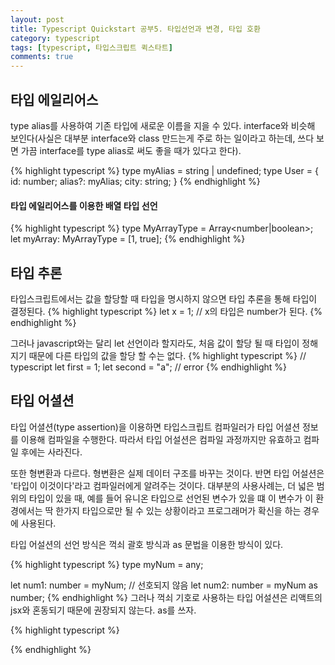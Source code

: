 ```yaml
---
layout: post
title: Typescript Quickstart 공부5. 타입선언과 변경, 타입 호환
category: typescript
tags: [typescript, 타입스크립트 퀵스타트]
comments: true
---
```


## 타입 에일리어스
type alias를 사용하여 기존 타입에 새로운 이름을 지을 수 있다. interface와 비슷해 보인다(사실은 대부분 interface와 class 만드는게 주로 하는 일이라고 하는데, 쓰다 보면 가끔 interface를 type alias로 써도 좋을 때가 있다고 한다).

{% highlight typescript %}
type myAlias = string | undefined;
type User = {
  id: number;
  alias?: myAlias;
  city: string;
}
{% endhighlight %}

#### 타입 에일리어스를 이용한 배열 타입 선언
{% highlight typescript %}
type MyArrayType = Array<number|boolean>;
let myArray: MyArrayType = [1, true];
{% endhighlight %}


## 타입 추론
타입스크립트에서는 값을 할당할 때 타입을 명시하지 않으면 타입 추론을 통해 타입이 결정된다.
{% highlight typescript %}
let x = 1; // x의 타입은 number가 된다.
{% endhighlight %}

그러나 javascript와는 달리 let 선언이라 할지라도, 처음 값이 할당 될 때 타입이 정해지기 때문에 다른 타입의 값을 할당 할 수는 없다.
{% highlight typescript %}
// typescript
let first = 1;
let second = "a"; // error
{% endhighlight %}

## 타입 어셜션
타입 어셜션(type assertion)을 이용하면 타입스크립트 컴파일러가 타입 어셜션 정보를 이용해 컴파일을 수행한다. 따라서 타입 어설션은 컴파일 과정까지만 유효하고 컴파일 후에는 사라진다. 

또한 형변환과 다르다. 형변환은 실제 데이터 구조를 바꾸는 것이다. 반면 타입 어설션은 '타입이 이것이다'라고 컴파일러에게 알려주는 것이다. 대부분의 사용사례는, 더 넓은 범위의 타입이 있을 때, 예를 들어 유니온 타입으로 선언된 변수가 있을 떄 이 변수가 이 환경에서는 딱 한가지 타입으로만 될 수 있는 상황이라고 프로그래머가 확신을 하는 경우에 사용된다.

 타입 어설션의 선언 방식은 꺽쇠 괄호 방식과 as 문법을 이용한 방식이 있다.

{% highlight typescript %}
type myNum = any;

let num1: number = <number>myNum; // 선호되지 않음
let num2: number = myNum as number;
{% endhighlight %}
그러나 꺽쇠 기호로 사용하는 타입 어설션은 리액트의 jsx와 혼동되기 때문에 권장되지 않는다. as를 쓰자.

{% highlight typescript %}

{% endhighlight %}